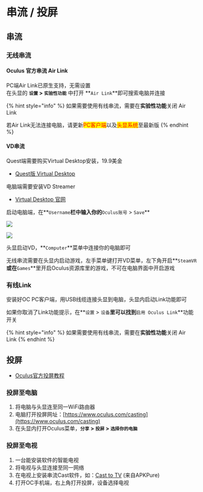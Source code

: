 # 串流 / 投屏

## 串流

### 无线串流

#### Oculus 官方串流 Air Link

PC端Air Link已原生支持，无需设置\
在头显的 **`设置` > `实验性功能`** 中打开 **`Air Link`**即可搜索电脑并连接

{% hint style="info" %}
如果需要使用有线串流，需要在**实验性功能**关闭 Air Link

若Air Link无法连接电脑，请更新<mark style="color:red;">PC客户端</mark>以及<mark style="color:red;">头显系统</mark>至最新版
{% endhint %}

#### VD串流

Quest端需要购买Virtual Desktop安装，19.9美金

* [Quest版 Virtual Desktop](https://www.oculus.com/experiences/quest/2017050365004772)

电脑端需要安装VD Streamer

* [Virtual Desktop 官网](https://www.vrdesktop.net)

启动电脑端，在**`Username`**栏中输入你的**`Oculus账号` > `Save`**

![](https://cdn.jsdelivr.net/gh/EYW-015/Oculus-guide-China/img/ochome/oc\_account.png)

![](https://cdn.jsdelivr.net/gh/EYW-015/Oculus-guide-China/img/ochome/vd\_username.png)

头显启动VD，**`Computer`**菜单中连接你的电脑即可

无线串流需要在头显内启动游戏，左手菜单键打开VD菜单，左下角开启**`SteamVR`**或在**`Games`**里开启Oculus资源库里的游戏，不可在电脑界面中开启游戏

### 有线Link

安装好OC PC客户端，用USB线缆连接头显到电脑，头显内启动Link功能即可

如果你取消了Link功能提示，在**`设置` > `设备`**里可以找到**`启用 Oculus Link`**功能开关

{% hint style="info" %}
如果需要使用有线串流，需要在**实验性功能**关闭 Air Link
{% endhint %}

## 投屏

* [Oculus官方投屏教程](https://support.oculus.com/articles/in-vr-experiences/oculus-features/cast-with-quest-2/?locale=zh\_CN)

### 投屏至电脑

1. 将电脑与头显连至同一WiFi路由器
2. 电脑打开投屏网址：[https://www.oculus.com/casting](https://www.oculus.com/casting)
3. 在头显内打开Oculus菜单，**`分享` > `投屏` > `选择你的电脑`**

### 投屏至电视

1. 一台能安装软件的智能电视
2. 将电视与头显连接至同一网络
3. 在电视上安装串流Cast软件，如：[Cast to TV](https://apkpure.com/cn/cast-to-tv-chromecast-roku-stream-phone-to-tv/cast.video.screenmirroring.casttotv) (来自APKPure)
4. 打开OC手机端，右上角打开投屏，设备选择电视
